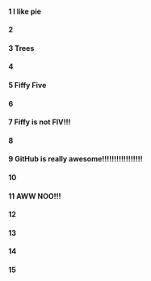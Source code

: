 #### 1 I like pie
#### 2
#### 3 Trees
#### 4
#### 5 Fiffy Five
#### 6
#### 7 Fiffy is not FIV!!!
#### 8
#### 9 GitHub is really awesome!!!!!!!!!!!!!!!!!
#### 10
#### 11 AWW NOO!!!
#### 12
#### 13
#### 14
#### 15